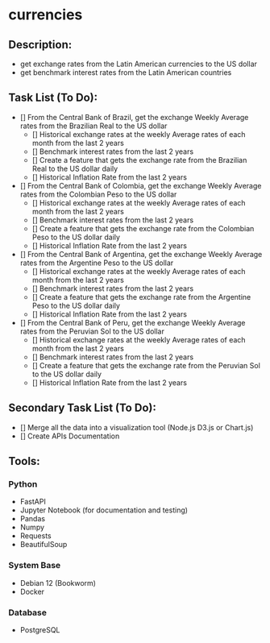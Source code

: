 # currencies

## Description:
* get exchange rates from the Latin American currencies to the US dollar
* get benchmark interest rates from the Latin American countries

## Task List (To Do): 
-   [] From the Central Bank of Brazil, get the exchange Weekly Average rates from the Brazilian Real to the US dollar
    -   [] Historical exchange rates at the weekly Average rates of each month from the last 2 years
    -   [] Benchmark interest rates from the last 2 years
    -   [] Create a feature that gets the exchange rate from the Brazilian Real to the US dollar daily
    -   [] Historical Inflation Rate from the last 2 years
-   [] From the Central Bank of Colombia, get the exchange Weekly Average rates from the Colombian Peso to the US dollar
    -  [] Historical exchange rates at the weekly Average rates of each month from the last 2 years
    -  [] Benchmark interest rates from the last 2 years
    -  [] Create a feature that gets the exchange rate from the Colombian Peso to the US dollar daily
    -  [] Historical Inflation Rate from the last 2 years
-   [] From the Central Bank of Argentina, get the exchange Weekly Average rates from the Argentine Peso to the US dollar
    -  [] Historical exchange rates at the weekly Average rates of each month from the last 2 years
    -  [] Benchmark interest rates from the last 2 years
    -  [] Create a feature that gets the exchange rate from the Argentine Peso to the US dollar daily
    -  [] Historical Inflation Rate from the last 2 years
-   [] From the Central Bank of Peru, get the exchange Weekly Average rates from the Peruvian Sol to the US dollar
    -  [] Historical exchange rates at the weekly Average rates of each month from the last 2 years
    -  [] Benchmark interest rates from the last 2 years
    -  [] Create a feature that gets the exchange rate from the Peruvian Sol to the US dollar daily
    -  [] Historical Inflation Rate from the last 2 years

## Secondary Task List (To Do):
-   [] Merge all the data into a visualization tool (Node.js D3.js or Chart.js)
-   [] Create APIs Documentation

## Tools:
### Python
* FastAPI 
* Jupyter Notebook (for documentation and testing)
* Pandas
* Numpy
* Requests
* BeautifulSoup

### System Base
* Debian 12 (Bookworm)
* Docker

### Database
* PostgreSQL
